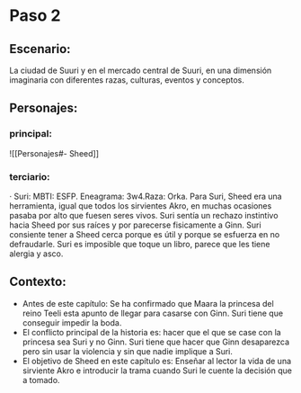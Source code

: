 # Paso 2

## Escenario:
La ciudad de Suuri y en el mercado central de Suuri, en una dimensión imaginaria con diferentes razas, culturas, eventos y conceptos.

## Personajes:
### principal:
![[Personajes#- Sheed]]

### terciario:
· Suri: MBTI: ESFP. Eneagrama: 3w4.Raza: Orka.
Para Suri, Sheed era una herramienta, igual que todos los sirvientes Akro, en muchas ocasiones pasaba por alto que fuesen seres vivos.
Suri sentía un rechazo instintivo hacia Sheed por sus raíces y por parecerse fisicamente a Ginn. Suri consiente tener a Sheed cerca porque es útil y porque se esfuerza en no defraudarle. 
Suri es imposible que toque un libro, parece que les tiene alergia y asco. 

## Contexto:
-   Antes de este capítulo: Se ha confirmado que Maara la princesa del reino Teeli esta apunto de llegar para casarse con Ginn. Suri tiene que conseguir impedir la boda.
-   El conflicto principal de la historia es: hacer que el que se case con la princesa sea Suri y no Ginn. Suri tiene que hacer que Ginn desaparezca pero sin usar la violencia y sin que nadie implique a Suri.
-   El objetivo de Sheed en este capítulo es: Enseñar al lector la vida de una sirviente Akro e introducir la trama cuando Suri le cuente la decisión que a tomado.